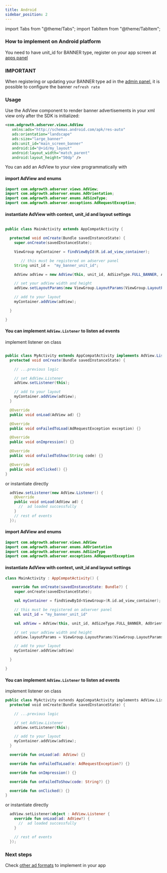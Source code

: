 ```yaml
---
title: Android
sidebar_position: 2
---
```


import Tabs from "@theme/Tabs";
import TabItem from "@theme/TabItem";

### How to implement on Android platform

You need to have unit_id for BANNER type, register on your app screen at [apps panel](https://app-ad.adgrowth.com/mfe-apps/apps)

### IMPORTANT

When registering or updating your BANNER type ad in the [admin panel](https://app-ad.adgrowth.com/mfe-apps/apps), it is possible to configure the banner `refresh rate`

### Usage

Use the AdView component to render banner advertisements in your xml view only after the SDK is initialized:

```xml
<com.adgrowth.adserver.views.AdView
   xmlns:ads="http://schemas.android.com/apk/res-auto"
   ads:orientation="landscape"
   ads:size="large_banner"
   ads:unit_id="main_screen_banner"
   android:id="@+id/my_layout"
   android:layout_width="match_parent"
   android:layout_height="50dp" />
```

You can add an AdView to your view programmatically with

<Tabs>
  <TabItem value="java" label="Java" default>

#### import AdView and enums

```java
import com.adgrowth.adserver.views.AdView;
import com.adgrowth.adserver.enums.AdOrientation;
import com.adgrowth.adserver.enums.AdSizeType;
import com.adgrowth.adserver.exceptions.AdRequestException;
```

#### instantiate AdView with context, unit_id and layout settings

```java

public class MainActivity extends AppCompatActivity {

  protected void onCreate(Bundle savedInstanceState) {
    super.onCreate(savedInstanceState);

    ViewGroup myContainer = findViewById(R.id.ad_view_container);

       // this must be registered on adserver panel
    String unit_id =  "my_banner_unit_id";

    AdView adView = new AdView(this, unit_id, AdSizeType.FULL_BANNER, AdOrientation.LANDSCAPE);

    // set your adView width and height
    adView.setLayoutParams(new ViewGroup.LayoutParams(ViewGroup.LayoutParams.MATCH_PARENT, 128));

    // add to your layout
    myContainer.addView(adView);

  }

}

```

#### You can implement `AdView.Listener` to listen ad events

implement listener on class

```java

public class MyActivity extends AppCompatActivity implements AdView.Listener {
  protected void onCreate(Bundle savedInstanceState) {

    // ...previous logic

    // set AdView.Listener
    adView.setListener(this);

    // add to your layout
    myContainer.addView(adView);
  }

  @Override
  public void onLoad(AdView ad) {}

  @Override
  public void onFailedToLoad(AdRequestException exception) {}

  @Override
  public void onImpression() {}

  @Override
  public void onFailedToShow(String code) {}

  @Override
  public void onClicked() {}
}

```

or instantiate directly

```java
  adView.setListener(new AdView.Listener() {
    @Override
    public void onLoad(AdView ad) {
      //  ad loaded successfully
    }
    // rest of events
  });
```

  </TabItem>
  <TabItem value="kotlin" label="Kotlin">

#### import AdView and enums

```kotlin
import com.adgrowth.adserver.views.AdView
import com.adgrowth.adserver.enums.AdOrientation
import com.adgrowth.adserver.enums.AdSizeType
import com.adgrowth.adserver.exceptions.AdRequestException
```

#### instantiate AdView with context, unit_id and layout settings

```kotlin
class MainActivity : AppCompatActivity() {

   override fun onCreate(savedInstanceState: Bundle?) {
    super.onCreate(savedInstanceState);

    val myContainer = findViewById<ViewGroup>(R.id.ad_view_container);

    // this must be registered on adserver panel
    val unit_id = "my_banner_unit_id"

    val adView = AdView(this, unit_id, AdSizeType.FULL_BANNER, AdOrientation.LANDSCAPE)

    // set your adView width and height
    adView.layoutParams = ViewGroup.LayoutParams(ViewGroup.LayoutParams.MATCH_PARENT,128)

    // add to your layout
    myContainer.addView(adView)

  }

}

```

#### You can implement `AdView.Listener` to listen ad events

implement listener on class

```kotlin
public class MyActivity extends AppCompatActivity implements AdView.Listener {
  protected void onCreate(Bundle savedInstanceState) {

    // ...previous logic

    // set AdView.Listener
    adView.setListener(this);

    // add to your layout
    myContainer.addView(adView);
  }

  override fun onLoad(ad: AdView) {}

  override fun onFailedToLoad(e: AdRequestException?) {}

  override fun onImpression() {}

  override fun onFailedToShow(code: String?) {}

  override fun onClicked() {}
}
```

or instantiate directly

```kotlin
  adView.setListener(object : AdView.Listener {
    override fun onLoad(ad: AdView?) {
      //  ad loaded successfully
    }

    // rest of events
  });
```

  </TabItem>
</Tabs>

### Next steps

Check [other ad formats](/docs/usage) to implement in your app
